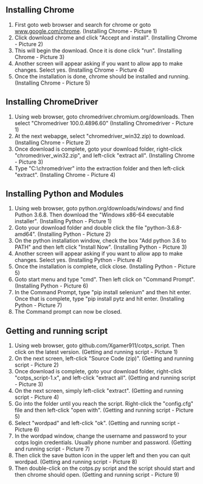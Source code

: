 Installing Chrome
-------------------------------------
1) First goto web browser and search for chrome or goto www.google.com/chrome. (Installing Chrome - Picture 1)
2) Click download chrome and click "Accept and install". (Installing Chrome - Picture 2)
3) This will begin the download. Once it is done click "run". (Installing Chrome - Picture 3)
4) Another screen will appear asking if you want to allow app to make changes. Select yes. (Installing Chrome - Picture 4)
5) Once the installation is done, chrome should be installed and running. (Installing Chrome - Picture 5)

Installing ChromeDriver
-------------------------------------
1) Using web browser, goto chromedriver.chromium.org/downloads. Then select "Chromedriver 100.0.4896.60" (Installing Chromedriver - Picture 1)
2) At the next webapge, select "chromedriver_win32.zip) to download. (Installing Chrome - Picture 2)
3) Once download is complete, goto your download folder, right-click "chromedriver_win32.zip", and left-click "extract all". (Installing Chrome - Picture 3)
4) Type "C:\chromedriver" into the extraction folder and then left-click "extract". (Installing Chrome - Picture 4)

Installing Python and Modules
-------------------------------------
1) Using web browser, goto python.org/downloads/windows/ and find Puthon 3.6.8. Then download the "Windows x86-64 executable installer". (Installing Python - Picture 1)
2) Goto your download folder and double click the file "python-3.6.8-amd64". (Installing Python - Picture 2)
3) On the python installation window, check the box "Add python 3.6 to PATH" and then left click "Install Now". (Installing Python - Picture 3)
4) Another screen will appear asking if you want to allow app to make changes. Select yes. (Installing Python - Picture 4)
5) Once the installation is complete, click close. (Installing Python - Picture 5)
6) Goto start menu and type "cmd". Then left click on "Command Prompt". (Installing Python - Picture 6)
7) In the Command Prompt, type "pip install selenium" and then hit enter. Once that is complete, type "pip install pytz and hit enter. (Installing Python - Picture 7)
8) The Command prompt can now be closed.

Getting and running script
-------------------------------------
1) Using web browser, goto github.com/Xgamer911/cotps_script. Then click on the latest version. (Getting and running script - Picture 1)
2) On the next screen, left-click "Source Code (zip)". (Getting and running script - Picture 2)
3) Once download is complete, goto your download folder, right-click "cotps_script-1.x", and left-click "extract all". (Getting and running script - Picture 3)
4) On the next screen, simply left-click "extract". (Getting and running script - Picture 4)
5) Go into the folder until you reach the script. Right-click the "config.cfg" file and then left-click "open with". (Getting and running script - Picture 5)
6) Select "wordpad" and left-click "ok". (Getting and running script - Picture 6)
7) In the wordpad window, change the username and password to your cotps login credentials. Usually phone number and password. (Getting and running script - Picture 7)
8) Then click the save button icon in the upper left and then you can quit wordpad. (Getting and running script - Picture 8)
9) Then double-click on the cotps.py script and the script should start and then chrome should open. (Getting and running script - Picture 9)
